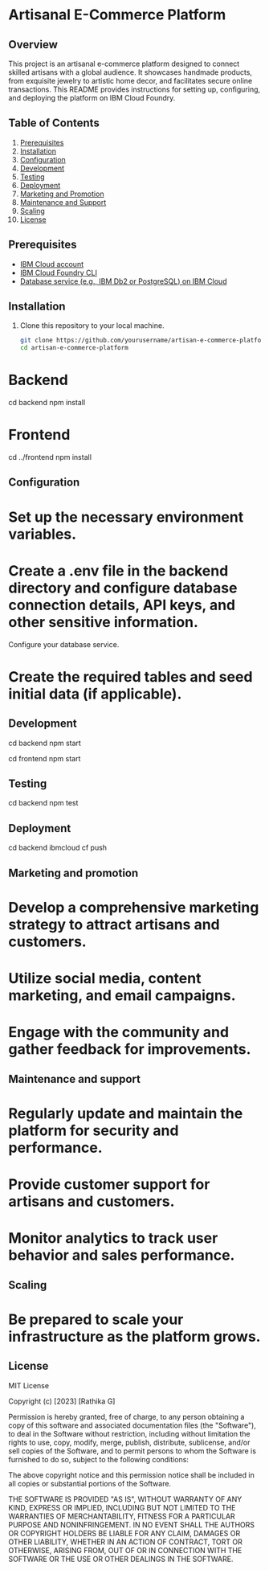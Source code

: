 # Artisanal E-Commerce Platform

## Overview
This project is an artisanal e-commerce platform designed to connect skilled artisans with a global audience. It showcases handmade products, from exquisite jewelry to artistic home decor, and facilitates secure online transactions. This README provides instructions for setting up, configuring, and deploying the platform on IBM Cloud Foundry.

## Table of Contents
1. [Prerequisites](#prerequisites)
2. [Installation](#installation)
3. [Configuration](#configuration)
4. [Development](#development)
5. [Testing](#testing)
6. [Deployment](#deployment)
7. [Marketing and Promotion](#marketing-and-promotion)
8. [Maintenance and Support](#maintenance-and-support)
9. [Scaling](#scaling)
10. [License](#license)

## Prerequisites
- [IBM Cloud account](https://cloud.ibm.com/)
- [IBM Cloud Foundry CLI](https://cloud.ibm.com/clis/ibm-cloud-cli)
- [Database service (e.g., IBM Db2 or PostgreSQL) on IBM Cloud](https://cloud.ibm.com/catalog/services/databases-for-postgresql)


## Installation
1. Clone this repository to your local machine.
   ```bash
   git clone https://github.com/yourusername/artisan-e-commerce-platform.git
   cd artisan-e-commerce-platform
# Backend
cd backend
npm install

# Frontend
cd ../frontend
npm install

## Configuration
# Set up the necessary environment variables.

# Create a .env file in the backend directory and configure database connection details, API keys, and other sensitive information.
Configure your database service.

# Create the required tables and seed initial data (if applicable).


## Development

cd backend
npm start

cd frontend
npm start

## Testing
cd backend
npm test

## Deployment
cd backend
ibmcloud cf push

## Marketing and promotion
# Develop a comprehensive marketing strategy to attract artisans and customers.
# Utilize social media, content marketing, and email campaigns.
# Engage with the community and gather feedback for improvements.

## Maintenance and support
# Regularly update and maintain the platform for security and performance.
# Provide customer support for artisans and customers.
# Monitor analytics to track user behavior and sales performance.

## Scaling
# Be prepared to scale your infrastructure as the platform grows.

## License

MIT License

Copyright (c) [2023] [Rathika G]

Permission is hereby granted, free of charge, to any person obtaining a copy
of this software and associated documentation files (the "Software"), to deal
in the Software without restriction, including without limitation the rights
to use, copy, modify, merge, publish, distribute, sublicense, and/or sell
copies of the Software, and to permit persons to whom the Software is
furnished to do so, subject to the following conditions:

The above copyright notice and this permission notice shall be included in all
copies or substantial portions of the Software.

THE SOFTWARE IS PROVIDED "AS IS", WITHOUT WARRANTY OF ANY KIND, EXPRESS OR
IMPLIED, INCLUDING BUT NOT LIMITED TO THE WARRANTIES OF MERCHANTABILITY,
FITNESS FOR A PARTICULAR PURPOSE AND NONINFRINGEMENT. IN NO EVENT SHALL THE
AUTHORS OR COPYRIGHT HOLDERS BE LIABLE FOR ANY CLAIM, DAMAGES OR OTHER
LIABILITY, WHETHER IN AN ACTION OF CONTRACT, TORT OR OTHERWISE, ARISING FROM,
OUT OF OR IN CONNECTION WITH THE SOFTWARE OR THE USE OR OTHER DEALINGS IN THE
SOFTWARE.


